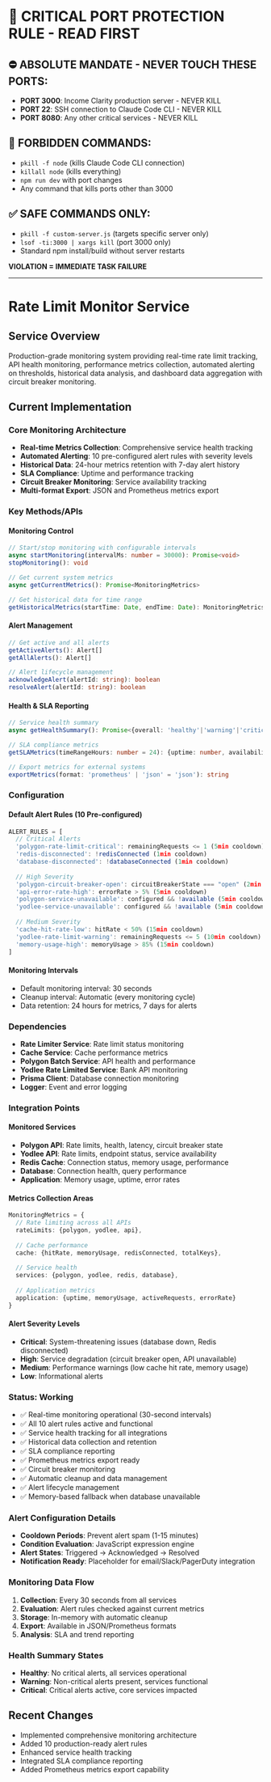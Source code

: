 # 🚨 CRITICAL PORT PROTECTION RULE - READ FIRST

## ⛔ ABSOLUTE MANDATE - NEVER TOUCH THESE PORTS:
- **PORT 3000**: Income Clarity production server - NEVER KILL
- **PORT 22**: SSH connection to Claude Code CLI - NEVER KILL  
- **PORT 8080**: Any other critical services - NEVER KILL

## 🚫 FORBIDDEN COMMANDS:
- `pkill -f node` (kills Claude Code CLI connection)
- `killall node` (kills everything)
- `npm run dev` with port changes
- Any command that kills ports other than 3000

## ✅ SAFE COMMANDS ONLY:
- `pkill -f custom-server.js` (targets specific server only)
- `lsof -ti:3000 | xargs kill` (port 3000 only)
- Standard npm install/build without server restarts

**VIOLATION = IMMEDIATE TASK FAILURE**

---

# Rate Limit Monitor Service

## Service Overview
Production-grade monitoring system providing real-time rate limit tracking, API health monitoring, performance metrics collection, automated alerting on thresholds, historical data analysis, and dashboard data aggregation with circuit breaker monitoring.

## Current Implementation

### Core Monitoring Architecture
- **Real-time Metrics Collection**: Comprehensive service health tracking
- **Automated Alerting**: 10 pre-configured alert rules with severity levels
- **Historical Data**: 24-hour metrics retention with 7-day alert history
- **SLA Compliance**: Uptime and performance tracking
- **Circuit Breaker Monitoring**: Service availability tracking
- **Multi-format Export**: JSON and Prometheus metrics export

### Key Methods/APIs

#### Monitoring Control
```typescript
// Start/stop monitoring with configurable intervals
async startMonitoring(intervalMs: number = 30000): Promise<void>
stopMonitoring(): void

// Get current system metrics
async getCurrentMetrics(): Promise<MonitoringMetrics>

// Get historical data for time range
getHistoricalMetrics(startTime: Date, endTime: Date): MonitoringMetrics[]
```

#### Alert Management
```typescript
// Get active and all alerts
getActiveAlerts(): Alert[]
getAllAlerts(): Alert[]

// Alert lifecycle management
acknowledgeAlert(alertId: string): boolean
resolveAlert(alertId: string): boolean
```

#### Health & SLA Reporting
```typescript
// Service health summary
async getHealthSummary(): Promise<{overall: 'healthy'|'warning'|'critical', services: Record<string, 'up'|'down'|'degraded'>, activeAlerts: number}>

// SLA compliance metrics
getSLAMetrics(timeRangeHours: number = 24): {uptime: number, availabilityPercentage: number, meanResponseTime: number, errorRate: number, rateLimitViolations: number}

// Export metrics for external systems
exportMetrics(format: 'prometheus' | 'json' = 'json'): string
```

### Configuration

#### Default Alert Rules (10 Pre-configured)
```typescript
ALERT_RULES = [
  // Critical Alerts
  'polygon-rate-limit-critical': remainingRequests <= 1 (5min cooldown)
  'redis-disconnected': !redisConnected (1min cooldown)
  'database-disconnected': !databaseConnected (1min cooldown)
  
  // High Severity
  'polygon-circuit-breaker-open': circuitBreakerState === "open" (2min cooldown)
  'api-error-rate-high': errorRate > 5% (5min cooldown)
  'polygon-service-unavailable': configured && !available (5min cooldown)
  'yodlee-service-unavailable': configured && !available (5min cooldown)
  
  // Medium Severity
  'cache-hit-rate-low': hitRate < 50% (15min cooldown)
  'yodlee-rate-limit-warning': remainingRequests <= 5 (10min cooldown)
  'memory-usage-high': memoryUsage > 85% (15min cooldown)
]
```

#### Monitoring Intervals
- Default monitoring interval: 30 seconds
- Cleanup interval: Automatic (every monitoring cycle)
- Data retention: 24 hours for metrics, 7 days for alerts

### Dependencies
- **Rate Limiter Service**: Rate limit status monitoring
- **Cache Service**: Cache performance metrics
- **Polygon Batch Service**: API health and performance
- **Yodlee Rate Limited Service**: Bank API monitoring
- **Prisma Client**: Database connection monitoring
- **Logger**: Event and error logging

### Integration Points

#### Monitored Services
- **Polygon API**: Rate limits, health, latency, circuit breaker state
- **Yodlee API**: Rate limits, endpoint status, service availability
- **Redis Cache**: Connection status, memory usage, performance
- **Database**: Connection health, query performance
- **Application**: Memory usage, uptime, error rates

#### Metrics Collection Areas
```typescript
MonitoringMetrics = {
  // Rate limiting across all APIs
  rateLimits: {polygon, yodlee, api},
  
  // Cache performance
  cache: {hitRate, memoryUsage, redisConnected, totalKeys},
  
  // Service health
  services: {polygon, yodlee, redis, database},
  
  // Application metrics
  application: {uptime, memoryUsage, activeRequests, errorRate}
}
```

#### Alert Severity Levels
- **Critical**: System-threatening issues (database down, Redis disconnected)
- **High**: Service degradation (circuit breaker open, API unavailable)
- **Medium**: Performance warnings (low cache hit rate, memory usage)
- **Low**: Informational alerts

### Status: Working
- ✅ Real-time monitoring operational (30-second intervals)
- ✅ All 10 alert rules active and functional
- ✅ Service health tracking for all integrations
- ✅ Historical data collection and retention
- ✅ SLA compliance reporting
- ✅ Prometheus metrics export ready
- ✅ Circuit breaker monitoring
- ✅ Automatic cleanup and data management
- ✅ Alert lifecycle management
- ✅ Memory-based fallback when database unavailable

### Alert Configuration Details
- **Cooldown Periods**: Prevent alert spam (1-15 minutes)
- **Condition Evaluation**: JavaScript expression engine
- **Alert States**: Triggered → Acknowledged → Resolved
- **Notification Ready**: Placeholder for email/Slack/PagerDuty integration

### Monitoring Data Flow
1. **Collection**: Every 30 seconds from all services
2. **Evaluation**: Alert rules checked against current metrics
3. **Storage**: In-memory with automatic cleanup
4. **Export**: Available in JSON/Prometheus formats
5. **Analysis**: SLA and trend reporting

### Health Summary States
- **Healthy**: No critical alerts, all services operational
- **Warning**: Non-critical alerts present, services functional
- **Critical**: Critical alerts active, core services impacted

## Recent Changes
- Implemented comprehensive monitoring architecture
- Added 10 production-ready alert rules
- Enhanced service health tracking
- Integrated SLA compliance reporting
- Added Prometheus metrics export capability